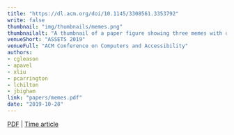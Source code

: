 ```yaml
---
title: "https://dl.acm.org/doi/10.1145/3308561.3353792"
write: false
thumbnail: "img/thumbnails/memes.png"
thumbnailalt: "A thumbnail of a paper figure showing three memes with descriptions."
venueShort: "ASSETS 2019"
venueFull: "ACM Conference on Computers and Accessibility"
authors:
- cgleason
- apavel
- xliu
- pcarrington
- lchilton
- jbigham
link: "papers/memes.pdf"
date: "2019-10-28"
---
```


[PDF][1] | [Time article][2]

[1]: papers/memes.pdf
[2]: https://time.com/5759721/meme-accessibility-blind/

